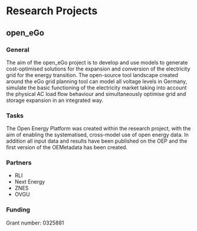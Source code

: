 # Research Projects

## open_eGo

### General

The aim of the open_eGo project is to develop and use models to generate 
cost-optimised solutions for the expansion and conversion of the electricity 
grid for the energy transition. The open-source tool landscape created around 
the eGo grid planning tool can model all voltage levels in Germany, 
simulate the basic functioning of the electricity market taking into account 
the physical AC load flow behaviour and simultaneously optimise grid and storage 
expansion in an integrated way. 

### Tasks

The Open Energy Platform was created within the research project, with the aim 
of enabling the systematised, cross-model use of open energy data. 
In addition all input data and results have been published on the OEP and the 
first version of the OEMetadata has been created. 

### Partners

- RLI
- Next Energy
- ZNES
- OVGU

### Funding

Grant number: 0325881 


## 